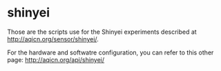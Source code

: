 shinyei
=======

Those are the scripts use for the Shinyei experiments described at http://aqicn.org/sensor/shinyei/.


For the hardware and softwatre configuration, you can refer to this other page: http://aqicn.org/api/shinyei/
